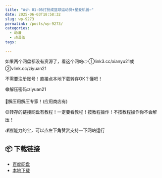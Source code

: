 ```yaml
---
title: "Ash 01-05打扮成篮球运动员+星爱机器~"
date: 2025-06-03T18:58:32
slug: wp-9273
permalink: /posts/wp-9273/
categories:
  - 动漫
  - 动漫盖
tags:

---
```


如果两个网盘都没有资源了，看这个网站👉①link3.cc/xianyu21或②vlink.cc/ziyuan21

不需要注册账号！直接点本地下载转存OK？懂吧！

🟢解压密码:ziyuan21

🔵解压用解压专家！(应用商店有)

🟡转存的链接网盘有教程！一定要看教程！按教程操作！不按教程操作你不会解压！

💰🈶能力的宝，可以点左下角赞赏支持一下网站运行

## 📦 下载链接
- [百度网盘](https://blziyuan21.com/pay-download/9273?key=aa2caa2d35&down_id=0)
- [本地下载](https://blziyuan21.com/pay-download/9273?key=aa2caa2d35&down_id=1)

